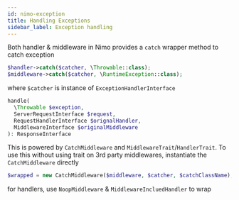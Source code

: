 ```yaml
---
id: nimo-exception
title: Handling Exceptions
sidebar_label: Exception handling
---
```


Both handler & middleware in Nimo provides a `catch` wrapper method to catch exception

```php
$handler->catch($catcher, \Throwable::class);
$middleware->catch($catcher, \RuntimeException::class);
```

where `$catcher` is instance of `ExceptionHandlerInterface`

```php
handle(
  \Throwable $exception,
  ServerRequestInterface $request,
  RequestHandlerInterface $orignalHandler,
  MiddlewareInterface $originalMiddleware
): ResponseInterface
```

This is powered by `CatchMiddleware` and `MiddlewareTrait`/`HandlerTrait`. To use this without using trait on 3rd party middlewares, 
instantiate the `CatchMiddleware` directly

```php
$wrapped = new CatchMiddleware($middleware, $catcher, $catchClassName);
```

for handlers, use `NoopMiddleware` & `MiddlewareIncluedHandler` to wrap

